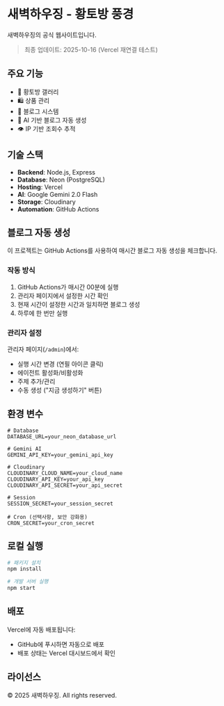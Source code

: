 # 새벽하우징 - 황토방 풍경

새벽하우징의 공식 웹사이트입니다.

> 최종 업데이트: 2025-10-16 (Vercel 재연결 테스트)

## 주요 기능

- 🏡 황토방 갤러리
- 🛍️ 상품 관리
- 📝 블로그 시스템
- 🤖 AI 기반 블로그 자동 생성
- 👁️ IP 기반 조회수 추적

## 기술 스택

- **Backend**: Node.js, Express
- **Database**: Neon (PostgreSQL)
- **Hosting**: Vercel
- **AI**: Google Gemini 2.0 Flash
- **Storage**: Cloudinary
- **Automation**: GitHub Actions

## 블로그 자동 생성

이 프로젝트는 GitHub Actions를 사용하여 매시간 블로그 자동 생성을 체크합니다.

### 작동 방식

1. GitHub Actions가 매시간 00분에 실행
2. 관리자 페이지에서 설정한 시간 확인
3. 현재 시간이 설정한 시간과 일치하면 블로그 생성
4. 하루에 한 번만 실행

### 관리자 설정

관리자 페이지(`/admin`)에서:
- 실행 시간 변경 (연필 아이콘 클릭)
- 에이전트 활성화/비활성화
- 주제 추가/관리
- 수동 생성 ("지금 생성하기" 버튼)

## 환경 변수

```env
# Database
DATABASE_URL=your_neon_database_url

# Gemini AI
GEMINI_API_KEY=your_gemini_api_key

# Cloudinary
CLOUDINARY_CLOUD_NAME=your_cloud_name
CLOUDINARY_API_KEY=your_api_key
CLOUDINARY_API_SECRET=your_api_secret

# Session
SESSION_SECRET=your_session_secret

# Cron (선택사항, 보안 강화용)
CRON_SECRET=your_cron_secret
```

## 로컬 실행

```bash
# 패키지 설치
npm install

# 개발 서버 실행
npm start
```

## 배포

Vercel에 자동 배포됩니다:
- GitHub에 푸시하면 자동으로 배포
- 배포 상태는 Vercel 대시보드에서 확인

## 라이선스

© 2025 새벽하우징. All rights reserved.

